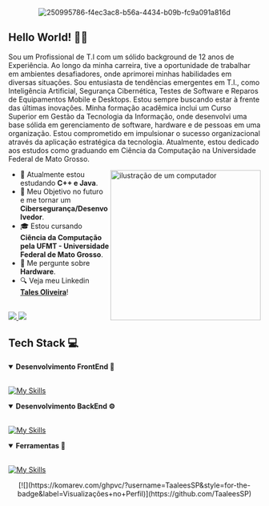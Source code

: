 <div align="center">

![250995786-f4ec3ac8-b56a-4434-b09b-fc9a091a816d](https://github.com/user-attachments/assets/75e024bc-91b8-421c-a3c7-cd0490640fc7)


</div>

## Hello World! 👋✨

Sou um Profissional de T.I com um sólido background de 12 anos de Experiência. Ao longo da minha carreira, tive a oportunidade de trabalhar em ambientes desafiadores, onde aprimorei minhas habilidades em diversas situações. Sou entusiasta de tendências emergentes em T.I., como Inteligência Artificial, Segurança Cibernética, Testes de Software e Reparos de Equipamentos Mobile e Desktops. Estou sempre buscando estar à frente das últimas inovações. Minha formação acadêmica inclui um Curso Superior em Gestão da Tecnologia da Informação, onde desenvolvi uma base sólida em gerenciamento de software, hardware e de pessoas em uma organização. 
Estou comprometido em impulsionar o sucesso organizacional através da aplicação estratégica da tecnologia. Atualmente, estou dedicado aos estudos como graduando em Ciência da Computação na Universidade Federal de Mato Grosso.


<img src="https://raw.githubusercontent.com/MicaelliMedeiros/micaellimedeiros/master/image/computer-illustration.png" alt="ilustração de um computador" min-width="300px" max-width="300px" width="300px" align="right">

* 🌱 Atualmente estou estudando **C++ e Java**.
* 🚀 Meu Objetivo no futuro e me tornar um **Cibersegurança/Desenvolvedor**.
* 🎓 Estou cursando **Ciência da Computação pela UFMT - Universidade Federal de Mato Grosso**.
* 💬 Me pergunte sobre **Hardware**.
* 🔍 Veja meu Linkedin [**Tales Oliveira**](https://www.linkedin.com/in/talesoliveira57/)!

<br>

<a href = "mailto:tales.mix@gmail.com">
<img src="https://img.shields.io/badge/Gmail-D14836?style=plastic&logo=gmail&logoColor=white" target="_blank" >
</a>
<a href="https://www.linkedin.com/in/talesoliveira57/" target="_blank">
<img src="https://img.shields.io/badge/LinkedIn-0077B5?style=plastic&logo=linkedin&logoColor=white" target="_blank">
</a>

## Tech Stack 💻

<details open>
<summary><b>Desenvolvimento FrontEnd 🎨</b></summary>
<br>

[![My Skills](https://skillicons.dev/icons?i=html,css,js,ts,django,flask,flutter,react,redux,bootstrap,jquery)](https://skillicons.dev)
</details>

<details open>
<summary><b>Desenvolvimento BackEnd ⚙️</b></summary>
<br>

[![My Skills](https://skillicons.dev/icons?i=c,cpp,php,mysql,nodejs,java,firebase,py)](https://skillicons.dev)
</details>

<details open>
<summary><b>Ferramentas 🔧</b></summary>
<br>

[![My Skills](https://skillicons.dev/icons?i=vscode,git,apple,linux,ubuntu,debian,kali,notion,windows,powershell,robloxstudio,sublime)](https://skillicons.dev)
</details>


<div align="center">
[![](https://komarev.com/ghpvc/?username=TaaleesSP&style=for-the-badge&label=Visualizações+no+Perfil)](https://github.com/TaaleesSP)
</div>
